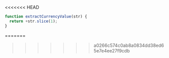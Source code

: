 <<<<<<< HEAD
```js run
function extractCurrencyValue(str) {
  return +str.slice(1);
}
```
=======
>>>>>>> a0266c574c0ab8a0834dd38ed65e7e4ee27f9cdb
